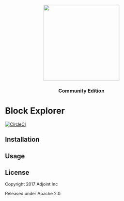 <a href="https://www.adjoint.io" target="_blank">
  <p align="center"><img src="https://www.adjoint.io/images/logo-small.png" width="250"/> </p>
</a>
<h3 align="center">Community Edition</h3>

Block Explorer
==============

[![CircleCI](https://circleci.com/gh/adjoint-io/matrix-explorer.svg?style=svg&circle-token=8c789d75f942ee92eef733755c4975968df51485)](https://circleci.com/gh/adjoint-io/matrix-explorer)

Installation
------------

Usage
-----

License
-------

Copyright 2017 Adjoint Inc

Released under Apache 2.0.
